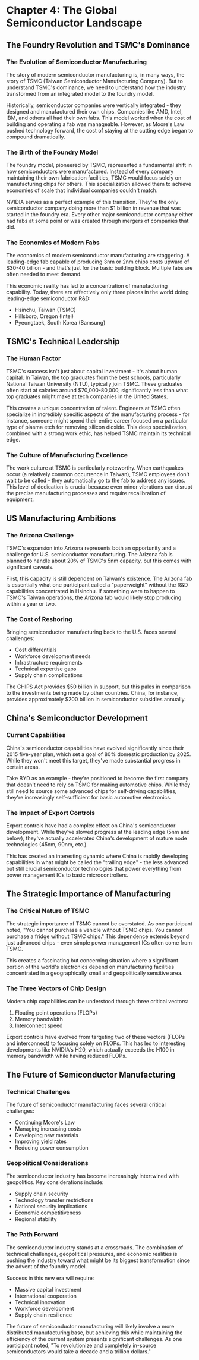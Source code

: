 # Chapter 4: The Global Semiconductor Landscape

## The Foundry Revolution and TSMC's Dominance

### The Evolution of Semiconductor Manufacturing

The story of modern semiconductor manufacturing is, in many ways, the story of TSMC (Taiwan Semiconductor Manufacturing Company). But to understand TSMC's dominance, we need to understand how the industry transformed from an integrated model to the foundry model.

Historically, semiconductor companies were vertically integrated - they designed and manufactured their own chips. Companies like AMD, Intel, IBM, and others all had their own fabs. This model worked when the cost of building and operating a fab was manageable. However, as Moore's Law pushed technology forward, the cost of staying at the cutting edge began to compound dramatically.

### The Birth of the Foundry Model

The foundry model, pioneered by TSMC, represented a fundamental shift in how semiconductors were manufactured. Instead of every company maintaining their own fabrication facilities, TSMC would focus solely on manufacturing chips for others. This specialization allowed them to achieve economies of scale that individual companies couldn't match.

NVIDIA serves as a perfect example of this transition. They're the only semiconductor company doing more than $1 billion in revenue that was started in the foundry era. Every other major semiconductor company either had fabs at some point or was created through mergers of companies that did.

### The Economics of Modern Fabs

The economics of modern semiconductor manufacturing are staggering. A leading-edge fab capable of producing 3nm or 2nm chips costs upward of $30-40 billion - and that's just for the basic building block. Multiple fabs are often needed to meet demand.

This economic reality has led to a concentration of manufacturing capability. Today, there are effectively only three places in the world doing leading-edge semiconductor R&D:
- Hsinchu, Taiwan (TSMC)
- Hillsboro, Oregon (Intel)
- Pyeongtaek, South Korea (Samsung)

## TSMC's Technical Leadership

### The Human Factor

TSMC's success isn't just about capital investment - it's about human capital. In Taiwan, the top graduates from the best schools, particularly National Taiwan University (NTU), typically join TSMC. These graduates often start at salaries around $70,000-80,000, significantly less than what top graduates might make at tech companies in the United States.

This creates a unique concentration of talent. Engineers at TSMC often specialize in incredibly specific aspects of the manufacturing process - for instance, someone might spend their entire career focused on a particular type of plasma etch for removing silicon dioxide. This deep specialization, combined with a strong work ethic, has helped TSMC maintain its technical edge.

### The Culture of Manufacturing Excellence

The work culture at TSMC is particularly noteworthy. When earthquakes occur (a relatively common occurrence in Taiwan), TSMC employees don't wait to be called - they automatically go to the fab to address any issues. This level of dedication is crucial because even minor vibrations can disrupt the precise manufacturing processes and require recalibration of equipment.

## US Manufacturing Ambitions

### The Arizona Challenge

TSMC's expansion into Arizona represents both an opportunity and a challenge for U.S. semiconductor manufacturing. The Arizona fab is planned to handle about 20% of TSMC's 5nm capacity, but this comes with significant caveats.

First, this capacity is still dependent on Taiwan's existence. The Arizona fab is essentially what one participant called a "paperweight" without the R&D capabilities concentrated in Hsinchu. If something were to happen to TSMC's Taiwan operations, the Arizona fab would likely stop producing within a year or two.

### The Cost of Reshoring

Bringing semiconductor manufacturing back to the U.S. faces several challenges:
- Cost differentials
- Workforce development needs
- Infrastructure requirements
- Technical expertise gaps
- Supply chain complications

The CHIPS Act provides $50 billion in support, but this pales in comparison to the investments being made by other countries. China, for instance, provides approximately $200 billion in semiconductor subsidies annually.

## China's Semiconductor Development

### Current Capabilities

China's semiconductor capabilities have evolved significantly since their 2015 five-year plan, which set a goal of 80% domestic production by 2025. While they won't meet this target, they've made substantial progress in certain areas.

Take BYD as an example - they're positioned to become the first company that doesn't need to rely on TSMC for making automotive chips. While they still need to source some advanced chips for self-driving capabilities, they're increasingly self-sufficient for basic automotive electronics.

### The Impact of Export Controls

Export controls have had a complex effect on China's semiconductor development. While they've slowed progress at the leading edge (5nm and below), they've actually accelerated China's development of mature node technologies (45nm, 90nm, etc.).

This has created an interesting dynamic where China is rapidly developing capabilities in what might be called the "trailing edge" - the less advanced but still crucial semiconductor technologies that power everything from power management ICs to basic microcontrollers.

## The Strategic Importance of Manufacturing

### The Critical Nature of TSMC

The strategic importance of TSMC cannot be overstated. As one participant noted, "You cannot purchase a vehicle without TSMC chips. You cannot purchase a fridge without TSMC chips." This dependence extends beyond just advanced chips - even simple power management ICs often come from TSMC.

This creates a fascinating but concerning situation where a significant portion of the world's electronics depend on manufacturing facilities concentrated in a geographically small and geopolitically sensitive area.

### The Three Vectors of Chip Design

Modern chip capabilities can be understood through three critical vectors:
1. Floating point operations (FLOPs)
2. Memory bandwidth
3. Interconnect speed

Export controls have evolved from targeting two of these vectors (FLOPs and interconnect) to focusing solely on FLOPs. This has led to interesting developments like NVIDIA's H20, which actually exceeds the H100 in memory bandwidth while having reduced FLOPs.

## The Future of Semiconductor Manufacturing

### Technical Challenges

The future of semiconductor manufacturing faces several critical challenges:
- Continuing Moore's Law
- Managing increasing costs
- Developing new materials
- Improving yield rates
- Reducing power consumption

### Geopolitical Considerations

The semiconductor industry has become increasingly intertwined with geopolitics. Key considerations include:
- Supply chain security
- Technology transfer restrictions
- National security implications
- Economic competitiveness
- Regional stability

### The Path Forward

The semiconductor industry stands at a crossroads. The combination of technical challenges, geopolitical pressures, and economic realities is pushing the industry toward what might be its biggest transformation since the advent of the foundry model.

Success in this new era will require:
- Massive capital investment
- International cooperation
- Technical innovation
- Workforce development
- Supply chain resilience

The future of semiconductor manufacturing will likely involve a more distributed manufacturing base, but achieving this while maintaining the efficiency of the current system presents significant challenges. As one participant noted, "To revolutionize and completely in-source semiconductors would take a decade and a trillion dollars."

